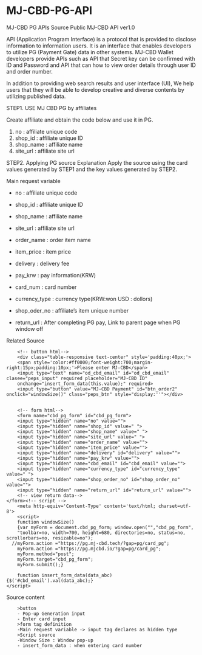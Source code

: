 

# MJ-CBD-PG-API
MJ-CBD PG APIs Source
Public MJ-CBD API ver1.0 

API (Application Program Interface) is a protocol that is provided to disclose information to information users. 
It is an interface that enables developers to utilize PG (Payment Gate) data in other systems. 
MJ-CBD Wallet developers provide APIs such as API that Secret key can be confirmed with ID and Password and 
API that can how to view order details through user ID and order number.


In addition to providing web search results and user interface (UI), 
We help users that they will be able to develop creative and diverse contents by utilizing published data.



STEP1. USE MJ CBD PG by affiliates

Create affiliate and obtain the code below and use it in PG.
1) no : affiliate unique code
2) shop_id : affiliate unique ID
3) shop_name : affiliate name
4) site_url : affiliate site url 


STEP2. Applying PG source
Explanation
Apply the source using the card values generated by STEP1 and the key values generated by STEP2.

Main request variable
- no : affiliate unique code
- shop_id : affiliate unique ID
- shop_name : affiliate name
- site_url : affiliate site url 

- order_name : order item name
- item_price : item price
- delivery : delivery fee
- pay_krw : pay information(KRW)
- card_num : card number
- currency_type : currency type(KRW:won USD : dollors)
- shop_oder_no : affiliate’s item unique number
- return_url : After completing PG pay, Link to parent page when PG window off

Related Source

        <!-- button html-->
        <div class="table-responsive text-center" style='padding:40px;'>
        <span style='color:#ff0000;font-weight:700;margin-right:15px;padding:10px;'>Please enter MJ-CBD</span>
        <input type="text" name="od_cbd_email" id="od_cbd_email" clasee="peps_input" required placeholder="MJ-CBD ID"
        onchange="insert_form_data(this.value);" required>
        <input type="button" value="MJ-CBD Payment" id="btn_order2" onclick="windowSize()" class="peps_btn" style="display:''"></div>
        
        
        <!-- form html-->
        <form name="cbd_pg_form" id="cbd_pg_form">
        <input type="hidden" name="no" value="">
        <input type="hidden" name="shop_id" value=" ">
        <input type="hidden" name="shop_name" value=" ">
        <input type="hidden" name="site_url" value=" ">
        <input type="hidden" name="order_name" value="">
        <input type="hidden" name="item_price" value="">
        <input type="hidden" name="delivery" id="delivery" value="">
        <input type="hidden" name="pay_krw" value="">
        <input type="hidden" name="cbd_email" id="cbd_email" value="">
        <input type="hidden" name="currency_type" id="currency_type" value=" ">
        <input type="hidden" name="shop_order_no" id="shop_order_no" value="">
        <input type="hidden" name="return_url" id="return_url" value="">
        <!-- view return data-->
    </form><!-- script -->
        <meta http-equiv='Content-Type' content='text/html; charset=utf-8'>
        <script>
        function windowSize() 
        {var myForm = document.cbd_pg_form; window.open("","cbd_pg_form",
        "toolbar=no, width=700, height=680, directories=no, status=no, scrollorbars=no, resizable=no");
      //myForm.action ="https://pg.mj-cbd.tech/?gap=pg/card_pg";
        myForm.action ="https://pg.mjcbd.io/?gap=pg/card_pg";
        myForm.method="post";
        myForm.target="cbd_pg_form";
        myForm.submit();}

        function insert_form_data(data_abc) {$('#cbd_email').val(data_abc);}
    </script>
    
    
 Source content
 
        >button 
        - Pop-up Generation input 
        - Enter card input
        >form tag definition
        -Main request variable -> input tag declares as hidden type
        >Script source
        -Window Size : Window pop-up
        - insert_form_data : when entering card number


        




